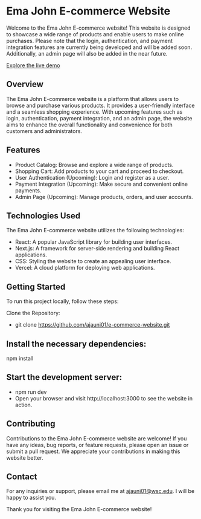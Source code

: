 # Ema John E-commerce Website
Welcome to the Ema John E-commerce website! This website is designed to showcase a wide range of products and enable users to make online purchases. Please note that the login, authentication, and payment integration features are currently being developed and will be added soon. Additionally, an admin page will also be added in the near future.

[Explore the live demo](https://e-commerce-website-dusky-seven.vercel.app/)

## Overview
The Ema John E-commerce website is a platform that allows users to browse and purchase various products. It provides a user-friendly interface and a seamless shopping experience. With upcoming features such as login, authentication, payment integration, and an admin page, the website aims to enhance the overall functionality and convenience for both customers and administrators.

## Features
- Product Catalog: Browse and explore a wide range of products.
- Shopping Cart: Add products to your cart and proceed to checkout.
- User Authentication (Upcoming): Login and register as a user.
- Payment Integration (Upcoming): Make secure and convenient online payments.
- Admin Page (Upcoming): Manage products, orders, and user accounts.

## Technologies Used
The Ema John E-commerce website utilizes the following technologies:

- React: A popular JavaScript library for building user interfaces.
- Next.js: A framework for server-side rendering and building React applications.
- CSS: Styling the website to create an appealing user interface.
- Vercel: A cloud platform for deploying web applications.

## Getting Started

To run this project locally, follow these steps:

Clone the Repository:

- git clone https://github.com/ajauni01/e-commerce-website.git
  
## Install the necessary dependencies:
npm install

## Start the development server:

- npm run dev
- Open your browser and visit http://localhost:3000 to see the website in action.

## Contributing

Contributions to the Ema John E-commerce website are welcome! If you have any ideas, bug reports, or feature requests, please open an issue or submit a pull request. We appreciate your contributions in making this website better.

## Contact

For any inquiries or support, please email me at ajauni01@wsc.edu. I will be happy to assist you.

Thank you for visiting the Ema John E-commerce website!
